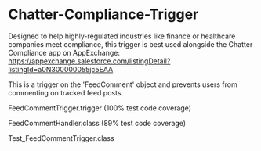 # Chatter-Compliance-Trigger
Designed to help highly-regulated industries like finance or healthcare companies meet compliance, this trigger is best used alongside the Chatter Compliance app on AppExchange: https://appexchange.salesforce.com/listingDetail?listingId=a0N300000055jc5EAA

This is a trigger on the 'FeedComment' object and prevents users from commenting on tracked feed posts.

FeedCommentTrigger.trigger (100% test code coverage)

FeedCommentHandler.class (89% test code coverage)

Test_FeedCommentTrigger.class
